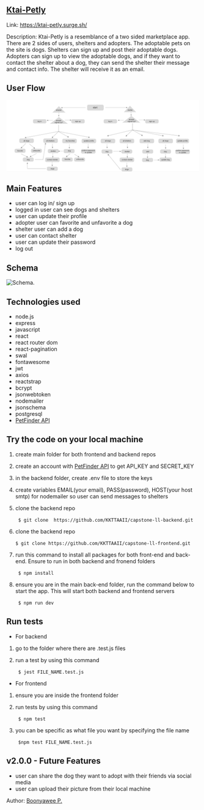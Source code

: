 ## [Ktai-Petly](https://ktai-petly.surge.sh/)

Link: https://ktai-petly.surge.sh/

Description: 
Ktai-Petly is a resemblance of a two sided marketplace app. There are 2 sides of users, shelters and adopters. The adoptable pets on the site is dogs. Shelters can sign up and post their adoptable dogs. Adopters can sign up to view the adoptable dogs, and if they want to contact the shelter about a dog, they can send the shelter their message and contact info. The shelter will receive it as an email. 

## User Flow
![user flow](https://github.com/KKTTAAII/capstone-ll-frontend/blob/master/userFlow.jpg?raw=true)

## Main Features
 - user can log in/ sign up
-  logged in user can see dogs and shelters
-  user can update their profile
-  adopter user can favorite and unfavorite a dog
-  shelter user can add a dog
-  user can contact shelter
-  user can update their password
-  log out

## Schema

![Schema](https://github.com/KKTTAAII/capstone-ll-backend/blob/master/schema/updated%205.12.png?raw=true).

## Technologies used
- node.js
- express
- javascript
- react
- react router dom
- react-pagination
- swal
- fontawesome
- jwt
- axios
- reactstrap
- bcrypt
- jsonwebtoken
- nodemailer
- jsonschema
- postgresql
- [PetFinder API](https://www.petfinder.com/developers/v2/docs/)

## Try the code on your local machine

1. create main folder for both frontend and backend repos
2. create an account with [PetFinder API](https://www.petfinder.com/developers/) to get API_KEY and SECRET_KEY
3. in the backend folder, create .env file to store the keys
4. create variables EMAIL(your email), PASS(password), HOST(your host smtp) for nodemailer so user can send messages to shelters
5. clone the backend repo
   
        $ git clone  https://github.com/KKTTAAII/capstone-ll-backend.git
6.  clone the backend repo
   
        $ git clone https://github.com/KKTTAAII/capstone-ll-frontend.git
7. run this command to install all packages for both front-end and back-end. Ensure to run in both backend and fronend folders
        
        $ npm install     
8. ensure you are in the main back-end folder, run the command below to start the app. This will start both backend and frontend servers
   
        $ npm run dev       

## Run tests
- For backend
1. go to the folder where there are .test.js files
2. run a test by using this command

        $ jest FILE_NAME.test.js
- For frontend
1. ensure you are inside the frontend folder
2. run tests by using this command

        $ npm test
3. you can be specific as what file you want by specifying the file name

        $npm test FILE_NAME.test.js

## v2.0.0 - Future Features
- user can share the dog they want to adopt with their friends via social media
- user can upload their picture from their local machine

Author: [Boonyawee P.](https://www.linkedin.com/in/boonyawee-prasertsiripond/)       